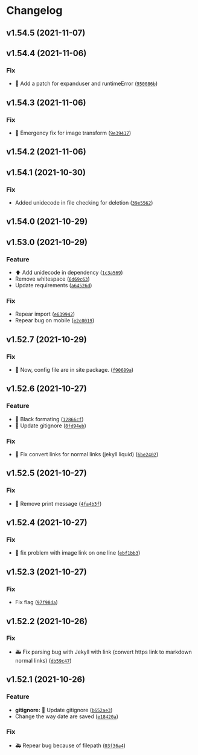 # Changelog

<!--next-version-placeholder-->

## v1.54.5 (2021-11-07)


## v1.54.4 (2021-11-06)
### Fix
* :bug: Add a patch for expanduser and runtimeError ([`950086b`](https://github.com/Mara-Li/YAFPA-python/commit/950086b9cbff62562da73d3f6edc426801d11ae2))

## v1.54.3 (2021-11-06)
### Fix
* :bug: Emergency fix for image transform ([`9e39417`](https://github.com/Mara-Li/YAFPA-python/commit/9e39417ac4874a2db78138aa7494ec24f570b0ef))

## v1.54.2 (2021-11-06)


## v1.54.1 (2021-10-30)
### Fix
* Added unidecode in file checking for deletion ([`39e5562`](https://github.com/Mara-Li/YAFPA-python/commit/39e556281b55befb4d3148eccb3db858965b0236))

## v1.54.0 (2021-10-29)


## v1.53.0 (2021-10-29)
### Feature
* :arrow_up: Add unidecode in dependency ([`1c3a569`](https://github.com/Mara-Li/YAFPA-python/commit/1c3a56955294b02ea5263741e20d8674b46ad43f))
* Remove whitespace ([`6d69c63`](https://github.com/Mara-Li/YAFPA-python/commit/6d69c638c99283cb8b4f716cf60f7fb925fa3c8c))
* Update requirements ([`a64526d`](https://github.com/Mara-Li/YAFPA-python/commit/a64526dfd70bab76a361db9632383fe322d4e401))

### Fix
* Repear import ([`e639942`](https://github.com/Mara-Li/YAFPA-python/commit/e63994234cb6cd89847a76e2c5b3baf5bc578cae))
* Repear bug on mobile ([`e2c0019`](https://github.com/Mara-Li/YAFPA-python/commit/e2c0019de3211180654d435a68e58003e7820fb2))

## v1.52.7 (2021-10-29)
### Fix
* 🔧 Now, config file are in site package. ([`f90689a`](https://github.com/Mara-Li/YAFPA-python/commit/f90689abd851868713f6ac1fb0d8208d5e01cb7b))

## v1.52.6 (2021-10-27)
### Feature
* :art: Black formating ([`12866cf`](https://github.com/Mara-Li/YAFPA-python/commit/12866cf1a6413d7686d4006c9d2ed840e4389722))
* :see_no_evil: Update gitignore ([`8fd94eb`](https://github.com/Mara-Li/YAFPA-python/commit/8fd94eb7c1a34d724b166574912298a372659699))

### Fix
* :bug: Fix convert links for normal links (jekyll liquid) ([`6be2402`](https://github.com/Mara-Li/YAFPA-python/commit/6be240269bb7e6a925f012f94b097ee614827665))

## v1.52.5 (2021-10-27)
### Fix
* :bug: Remove print message ([`4fa4b3f`](https://github.com/Mara-Li/YAFPA-python/commit/4fa4b3ff8fadd5cb12c28f1a65bcb22659343881))

## v1.52.4 (2021-10-27)
### Fix
* :bug: fix problem with image link on one line ([`ebf1bb3`](https://github.com/Mara-Li/YAFPA-python/commit/ebf1bb383b6967ba1d71e8016c978ffdd63f0398))

## v1.52.3 (2021-10-27)
### Fix
* Fix flag ([`97f98da`](https://github.com/Mara-Li/YAFPA-python/commit/97f98dac8c931453b8268915072f653e3204407b))

## v1.52.2 (2021-10-26)
### Fix
* :ambulance: Fix parsing bug with Jekyll with link (convert https link to markdown normal links) ([`db59c47`](https://github.com/Mara-Li/YAFPA-python/commit/db59c47e2bfc5b601264a0de013a29aebdd5c7ab))

## v1.52.1 (2021-10-26)
### Feature
* **gitignore:** :see_no_evil: Update gitignore ([`b652ae3`](https://github.com/Mara-Li/YAFPA-python/commit/b652ae3796ce3ea2fcdee6ce28341ca95a93d5b0))
* Change the way date are saved ([`e18420a`](https://github.com/Mara-Li/YAFPA-python/commit/e18420aac415f54ec5987d2a83824609caabe92b))

### Fix
* :ambulance: Repear bug because of filepath ([`03f36a4`](https://github.com/Mara-Li/YAFPA-python/commit/03f36a47ef11914a280d0f1b3feda44ca4927be0))

